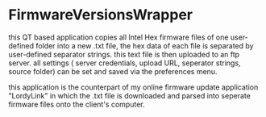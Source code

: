 # FirmwareVersionsWrapper

this QT based application copies all Intel Hex firmware files of one user- defined folder into a new .txt file, 
the hex data of each file is separated by user-defined separator strings.
this text file is then uploaded to an ftp server. 
all settings ( server credentials, upload URL, seperator strings, source folder) can be set and saved via
the preferences menu.

this application is the counterpart of my online firmware update application "LordyLink" in which the .txt file is downloaded and parsed into
seperate firmware files onto the client's computer. 

